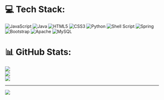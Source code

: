 # 💻 Tech Stack:
![JavaScript](https://img.shields.io/badge/javascript-%23323330.svg?style=for-the-badge&logo=javascript&logoColor=%23F7DF1E) ![Java](https://img.shields.io/badge/java-%23ED8B00.svg?style=for-the-badge&logo=openjdk&logoColor=white) ![HTML5](https://img.shields.io/badge/html5-%23E34F26.svg?style=for-the-badge&logo=html5&logoColor=white) ![CSS3](https://img.shields.io/badge/css3-%231572B6.svg?style=for-the-badge&logo=css3&logoColor=white) ![Python](https://img.shields.io/badge/python-3670A0?style=for-the-badge&logo=python&logoColor=ffdd54) ![Shell Script](https://img.shields.io/badge/shell_script-%23121011.svg?style=for-the-badge&logo=gnu-bash&logoColor=white) ![Spring](https://img.shields.io/badge/spring-%236DB33F.svg?style=for-the-badge&logo=spring&logoColor=white) ![Bootstrap](https://img.shields.io/badge/bootstrap-%238511FA.svg?style=for-the-badge&logo=bootstrap&logoColor=white) ![Apache](https://img.shields.io/badge/apache-%23D42029.svg?style=for-the-badge&logo=apache&logoColor=white) ![MySQL](https://img.shields.io/badge/mysql-%2300000f.svg?style=for-the-badge&logo=mysql&logoColor=white)
# 📊 GitHub Stats:
![](https://github-readme-stats.vercel.app/api?username=mykhaylo-zhovkevych&theme=omni&hide_border=false&include_all_commits=true&count_private=false)<br/>![](https://github-readme-streak-stats.herokuapp.com/?user=mykhaylo-zhovkevych&theme=omni&hide_border=false)<br/>
![](https://github-readme-stats.vercel.app/api/top-langs/?username=mykhaylo-zhovkevych&theme=omni&hide_border=false&include_all_commits=true&count_private=false&layout=compact)

---
[![](https://visitcount.itsvg.in/api?id=mykhaylo-zhovkevych&icon=2&color=3)](https://visitcount.itsvg.in)


